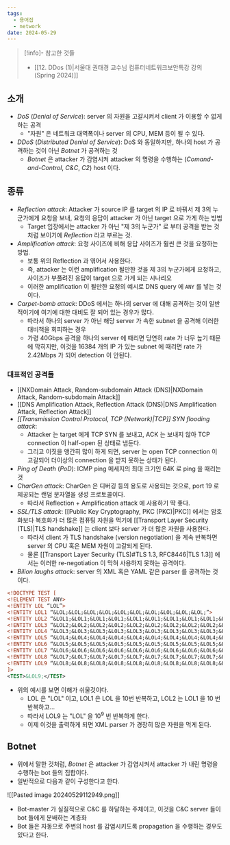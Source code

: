 ```yaml
---
tags:
  - 용어집
  - network
date: 2024-05-29
---
```

> [!info]- 참고한 것들
> - [[12. DDos (1)|서울대 권태경 교수님 컴퓨터네트워크보안특강 강의 (Spring 2024)]]

## 소개

- *DoS* (*Denial of Service*): server 의 자원을 고갈시켜서 client 가 이용할 수 없게 하는 공격
	- "자원" 은 네트워크 대역폭이나 server 의 CPU, MEM 등이 될 수 있다.
- *DDoS* (*Distributed Denial of Service*): DoS 와 동일하지만, 하나의 host 가 공격하는 것이 아닌 *Botnet* 가 공격하는 것
	- *Botnet* 은 attacker 가 감염시켜 attacker 의 명령을 수행하는 (*Comand-and-Control*, *C&C*, *C2*) host 이다.

## 종류

- *Reflection attack*: Attacker 가 source IP 를 target 의 IP 로 바꿔서 제 3의 누군가에게 요청을 보내, 요청의 응답이 attacker 가 아닌 target 으로 가게 하는 방법
	- Target 입장에서는 attacker 가 아닌 "제 3의 누군가" 로 부터 공격을 받는 것처럼 보이기에 *Reflection* 라고 부르는 것.
- *Amplification attack*: 요청 사이즈에 비해 응답 사이즈가 훨씬 큰 것을 요청하는 방법.
	- 보통 위의 Reflection 과 엮어서 사용한다.
	- 즉, attacker 는 이런 amplification 될만한 것을 제 3의 누군가에게 요청하고, 사이즈가 부풀려진 응답이 target 으로 가게 되는 시나리오
	- 이러한 amplification 이 될만한 요청의 예시로 DNS query 에 `ANY` 를 넣는 것이다.
- *Carpet-bomb attack*: DDoS 에서는 하나의 server 에 대해 공격하는 것이 일반적이기에 여기에 대한 대비도 잘 되어 있는 경우가 많다.
	- 따라서 하나의 server 가 아닌 해당 server 가 속한 subnet 을 공격해 이러한 대비책을 회피하는 경우
	- 가령 40Gbps 공격을 하나의 server 에 때리면 당연히 rate 가 너무 높기 때문에 막히지만, 이것을 16384 개의 IP 가 있는 subnet 에 때리면 rate 가 2.42Mbps 가 되어 detection 이 안된다.

### 대표적인 공격들

- [[NXDomain Attack, Random-subdomain Attack (DNS)|NXDomain Attack, Random-subdomain Attack]]
- [[DNS Amplification Attack, Reflection Attack (DNS)|DNS Amplification Attack, Reflection Attack]]
- *[[Transmission Control Protocol, TCP (Network)|TCP]] SYN flooding attack*:
	- Attacker 는 target 에게 TCP SYN 를 보내고, ACK 는 보내지 않아 TCP connection 이 half-open 된 상태로 냅둔다.
	- 그리고 이짓을 앵간히 많이 하게 되면, server 는 open TCP connection 이 고갈되어 더이상의 connection 을 받지 못하는 상태가 된다.
- *Ping of Death* (*PoD*): ICMP ping 메세지의 최대 크기인 64K 로 ping 을 때리는 것
- *CharGen attack*: CharGen 은 디버깅 등의 용도로 사용되는 것으로, port 19 로 제공되는 랜덤 문자열을 생성 프로토콜이다.
	- 따라서 Reflection + Amplification attack 에 사용하기 딱 좋다.
- *SSL/TLS attack*: [[Public Key Cryptography, PKC (PKC)|PKC]] 에서는 암호화보다 복호화가 더 많은 컴퓨팅 자원을 먹기에 [[Transport Layer Security (TLS)|TLS handshake]] 는 client 보다 server 가 더 많은 자원을 사용한다.
	- 따라서 client 가 TLS handshake (version negotiation) 을 계속 반복하면 server 의 CPU 혹은 MEM 자원이 고갈되게 된다.
	- 물론 [[Transport Layer Security (TLS)#TLS 1.3, RFC8446|TLS 1.3]] 에서는 이러한 re-negotiation 이 막혀 사용하지 못하는 공격이다.
- *Bilion laughs attack*: server 의 XML 혹은 YAML 같은 parser 를 공격하는 것이다.

```XML
<!DOCTYPE TEST [
<!ELEMENT TEST ANY>
<!ENTITY LOL “LOL”>
<!ENTITY LOL1 “&LOL;&LOL;&LOL;&LOL;&LOL;&LOL;&LOL;&LOL;&LOL;&LOL;”>
<!ENTITY LOL2 “&LOL1;&LOL1;&LOL1;&LOL1;&LOL1;&LOL1;&LOL1;&LOL1;&LOL1;&LOL1;”>
<!ENTITY LOL3 “&LOL2;&LOL2;&LOL2;&LOL2;&LOL2;&LOL2;&LOL2;&LOL2;&LOL2;&LOL2;”>
<!ENTITY LOL4 “&LOL3;&LOL3;&LOL3;&LOL3;&LOL3;&LOL3;&LOL3;&LOL3;&LOL3;&LOL3;”>
<!ENTITY LOL5 “&LOL4;&LOL4;&LOL4;&LOL4;&LOL4;&LOL4;&LOL4;&LOL4;&LOL4;&LOL4;”>
<!ENTITY LOL6 “&LOL5;&LOL5;&LOL5;&LOL5;&LOL5;&LOL5;&LOL5;&LOL5;&LOL5;&LOL5;”>
<!ENTITY LOL7 “&LOL6;&LOL6;&LOL6;&LOL6;&LOL6;&LOL6;&LOL6;&LOL6;&LOL6;&LOL6;”>
<!ENTITY LOL8 “&LOL7;&LOL7;&LOL7;&LOL7;&LOL7;&LOL7;&LOL7;&LOL7;&LOL7;&LOL7;”>
<!ENTITY LOL9 “&LOL8;&LOL8;&LOL8;&LOL8;&LOL8;&LOL8;&LOL8;&LOL8;&LOL8;&LOL8;”>
]>
<TEST>&LOL9;</TEST>
```

- 위의 예시를 보면 이해가 쉬울것이다.
	- LOL 은 "LOL" 이고, LOL1 은 LOL 을 10번 반복하고, LOL2 는 LOL1 을 10 번 반복하고...
	- 따라서 LOL9 는 "LOL" 을 $10^9$ 번 반복하게 한다.
	- 이제 이것을 출력하게 되면 XML parser 가 경장히 많은 자원을 먹게 된다.

## Botnet

- 위에서 말한 것처럼, *Botnet* 은 attacker 가 감염시켜서 attacker 가 내린 명령을 수행하는 bot 들의 집합이다.
- 일반적으로 다음과 같이 구성한다고 한다.

![[Pasted image 20240529112949.png]]

- Bot-master 가 실질적으로 C&C 를 하달하는 주체이고, 이것을 C&C server 들이 bot 들에게 분배하는 계층화
- Bot 들은 자동으로 주변의 host 를 감염시키도록 propagation 을 수행하는 경우도 있다고 한다.